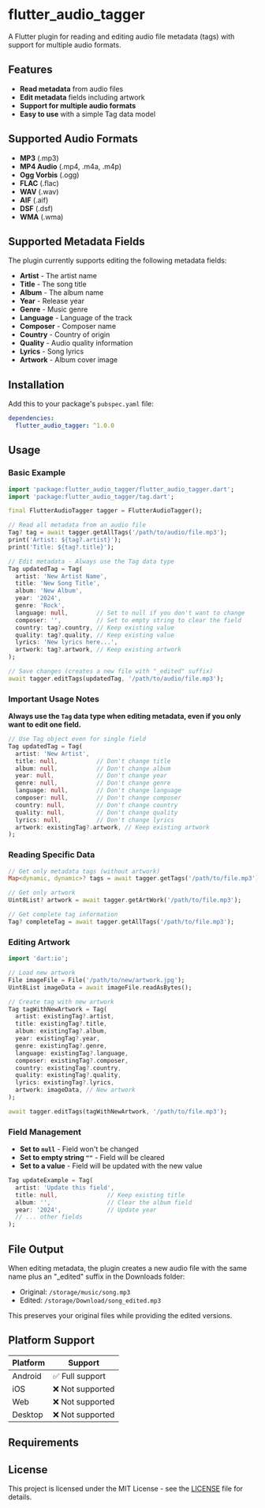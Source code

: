# flutter_audio_tagger

A Flutter plugin for reading and editing audio file metadata (tags) with support for multiple audio formats.

## Features

- **Read metadata** from audio files
- **Edit metadata** fields including artwork
- **Support for multiple audio formats**
- **Easy to use** with a simple Tag data model

## Supported Audio Formats

- **MP3** (.mp3)
- **MP4 Audio** (.mp4, .m4a, .m4p)
- **Ogg Vorbis** (.ogg)
- **FLAC** (.flac)
- **WAV** (.wav)
- **AIF** (.aif)
- **DSF** (.dsf)
- **WMA** (.wma)

## Supported Metadata Fields

The plugin currently supports editing the following metadata fields:

- **Artist** - The artist name
- **Title** - The song title
- **Album** - The album name
- **Year** - Release year
- **Genre** - Music genre
- **Language** - Language of the track
- **Composer** - Composer name
- **Country** - Country of origin
- **Quality** - Audio quality information
- **Lyrics** - Song lyrics
- **Artwork** - Album cover image

## Installation

Add this to your package's `pubspec.yaml` file:

```yaml
dependencies:
  flutter_audio_tagger: ^1.0.0
```

## Usage

### Basic Example

```dart
import 'package:flutter_audio_tagger/flutter_audio_tagger.dart';
import 'package:flutter_audio_tagger/tag.dart';

final FlutterAudioTagger tagger = FlutterAudioTagger();

// Read all metadata from an audio file
Tag? tag = await tagger.getAllTags('/path/to/audio/file.mp3');
print('Artist: ${tag?.artist}');
print('Title: ${tag?.title}');

// Edit metadata - Always use the Tag data type
Tag updatedTag = Tag(
  artist: 'New Artist Name',
  title: 'New Song Title',
  album: 'New Album',
  year: '2024',
  genre: 'Rock',
  language: null,        // Set to null if you don't want to change
  composer: '',          // Set to empty string to clear the field
  country: tag?.country, // Keep existing value
  quality: tag?.quality, // Keep existing value
  lyrics: 'New lyrics here...',
  artwork: tag?.artwork, // Keep existing artwork
);

// Save changes (creates a new file with "_edited" suffix)
await tagger.editTags(updatedTag, '/path/to/audio/file.mp3');
```

### Important Usage Notes

**Always use the `Tag` data type when editing metadata, even if you only want to edit one field.**

```dart
// Use Tag object even for single field
Tag updatedTag = Tag(
  artist: 'New Artist',
  title: null,           // Don't change title
  album: null,           // Don't change album
  year: null,            // Don't change year
  genre: null,           // Don't change genre
  language: null,        // Don't change language
  composer: null,        // Don't change composer
  country: null,         // Don't change country
  quality: null,         // Don't change quality
  lyrics: null,          // Don't change lyrics
  artwork: existingTag?.artwork, // Keep existing artwork
);


```

### Reading Specific Data

```dart
// Get only metadata tags (without artwork)
Map<dynamic, dynamic>? tags = await tagger.getTags('/path/to/file.mp3');

// Get only artwork
Uint8List? artwork = await tagger.getArtWork('/path/to/file.mp3');

// Get complete tag information
Tag? completeTag = await tagger.getAllTags('/path/to/file.mp3');
```

### Editing Artwork

```dart
import 'dart:io';

// Load new artwork
File imageFile = File('/path/to/new/artwork.jpg');
Uint8List imageData = await imageFile.readAsBytes();

// Create tag with new artwork
Tag tagWithNewArtwork = Tag(
  artist: existingTag?.artist,
  title: existingTag?.title,
  album: existingTag?.album,
  year: existingTag?.year,
  genre: existingTag?.genre,
  language: existingTag?.language,
  composer: existingTag?.composer,
  country: existingTag?.country,
  quality: existingTag?.quality,
  lyrics: existingTag?.lyrics,
  artwork: imageData, // New artwork
);

await tagger.editTags(tagWithNewArtwork, '/path/to/file.mp3');
```

### Field Management

- **Set to `null`** - Field won't be changed
- **Set to empty string `""`** - Field will be cleared
- **Set to a value** - Field will be updated with the new value

```dart
Tag updateExample = Tag(
  artist: 'Update this field',
  title: null,              // Keep existing title
  album: '',                // Clear the album field
  year: '2024',             // Update year
  // ... other fields
);
```

## File Output

When editing metadata, the plugin creates a new audio file with the same name plus an "_edited" suffix in the Downloads folder:

- Original: `/storage/music/song.mp3`
- Edited: `/storage/Download/song_edited.mp3`

This preserves your original files while providing the edited versions.

## Platform Support

| Platform | Support |
|----------|---------|
| Android  | ✅ Full support |
| iOS      | ❌ Not supported |
| Web      | ❌ Not supported |
| Desktop  | ❌ Not supported |

## Requirements


## License

This project is licensed under the MIT License - see the [LICENSE](LICENSE) file for details.


